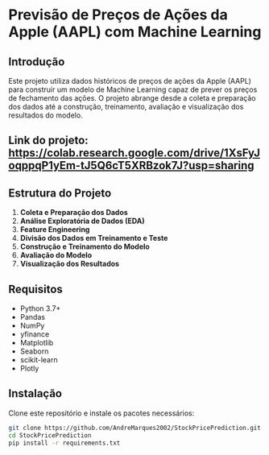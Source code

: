 # Previsão de Preços de Ações da Apple (AAPL) com Machine Learning

## Introdução
Este projeto utiliza dados históricos de preços de ações da Apple (AAPL) para construir um modelo de Machine Learning capaz de prever os preços de fechamento das ações. O projeto abrange desde a coleta e preparação dos dados até a construção, treinamento, avaliação e visualização dos resultados do modelo.
## Link do projeto: https://colab.research.google.com/drive/1XsFyJoqppqP1yEm-tJ5Q6cT5XRBzok7J?usp=sharing


## Estrutura do Projeto
1. **Coleta e Preparação dos Dados**
2. **Análise Exploratória de Dados (EDA)**
3. **Feature Engineering**
4. **Divisão dos Dados em Treinamento e Teste**
5. **Construção e Treinamento do Modelo**
6. **Avaliação do Modelo**
7. **Visualização dos Resultados**

## Requisitos
- Python 3.7+
- Pandas
- NumPy
- yfinance
- Matplotlib
- Seaborn
- scikit-learn
- Plotly

## Instalação
Clone este repositório e instale os pacotes necessários:

```bash
git clone https://github.com/AndreMarques2002/StockPricePrediction.git
cd StockPricePrediction
pip install -r requirements.txt
